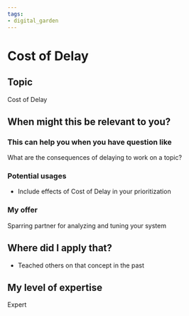 ```yaml
---
tags: 
- digital_garden
---
```

# Cost of Delay
## Topic

Cost of Delay

## When might this be relevant to you?

### This can help you when you have question like

What are the consequences of delaying to work on a topic?

### Potential usages

-   Include effects of Cost of Delay in your prioritization
    

### My offer

Sparring partner for analyzing and tuning your system

## Where did I apply that?

-   Teached others on that concept in the past
    

## My level of expertise

Expert